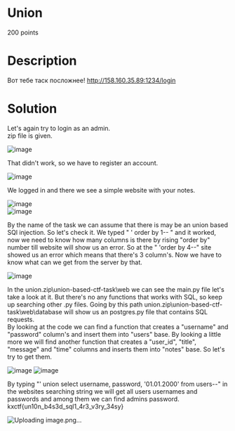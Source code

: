 # Union
200 points
# Description
Вот тебе таск посложнее! http://158.160.35.89:1234/login
# Solution
Let's again try to login as an admin. <br />
zip file is given.

![image](https://github.com/danzyxd/CTFs/assets/144260597/d2205728-47c6-49ac-a231-fed9026baef5)

That didn't work, so we have to register an account.

![image](https://github.com/danzyxd/CTFs/assets/144260597/f3719621-3019-4991-b767-c36d7cc2b8eb)
 
 We logged in and there we see a simple website with your notes.

 ![image](https://github.com/danzyxd/CTFs/assets/144260597/d1b219c2-2690-4948-b714-85fb78c6d74f) <br />
 ![image](https://github.com/danzyxd/CTFs/assets/144260597/533eaa44-3c08-4f83-ac89-aeae8be16e26)

By the name of the task we can assume that there is may be an union based SQl injection. So let's check it. We typed " ' order by 1-- " and it worked, now we need to know how many columns is there by rising "order by" number till website will show us an error.
So at the " 'order by 4--" site showed us an error which means that there's 3 column's. Now we have to know what can we get from the server by that.

![image](https://github.com/danzyxd/CTFs/assets/144260597/7f710f5e-17da-4f91-b41f-c866c418deb5)

In the union.zip\union-based-ctf-task\web we can see the main.py file let's take a look at it. But there's no any functions that works with SQL, so keep up searching other .py files. Going by this path union.zip\union-based-ctf-task\web\database will show us an postgres.py file that contains SQL requests. <br />
By looking at the code we can find a function that creates a "username" and "password" column's and insert them into "users" base. By looking a little more we will find another function that creates a "user_id", "title", "message" and "time" columns and inserts them into "notes" base. So let's try to get them.

![image](https://github.com/danzyxd/CTFs/assets/144260597/ba2d490a-c0e2-4aa6-89e6-c486ce02a316)
![image](https://github.com/danzyxd/CTFs/assets/144260597/86de5020-c943-411a-9304-dfc44bcd4bbd)

By typing "' union select username, password, '01.01.2000' from users--" in the websites searching string we will get all users usernames and passwords and among them we can find admins password. kxctf{un10n_b4s3d_sql1_4r3_v3ry_34sy}

![Uploading image.png…]()


